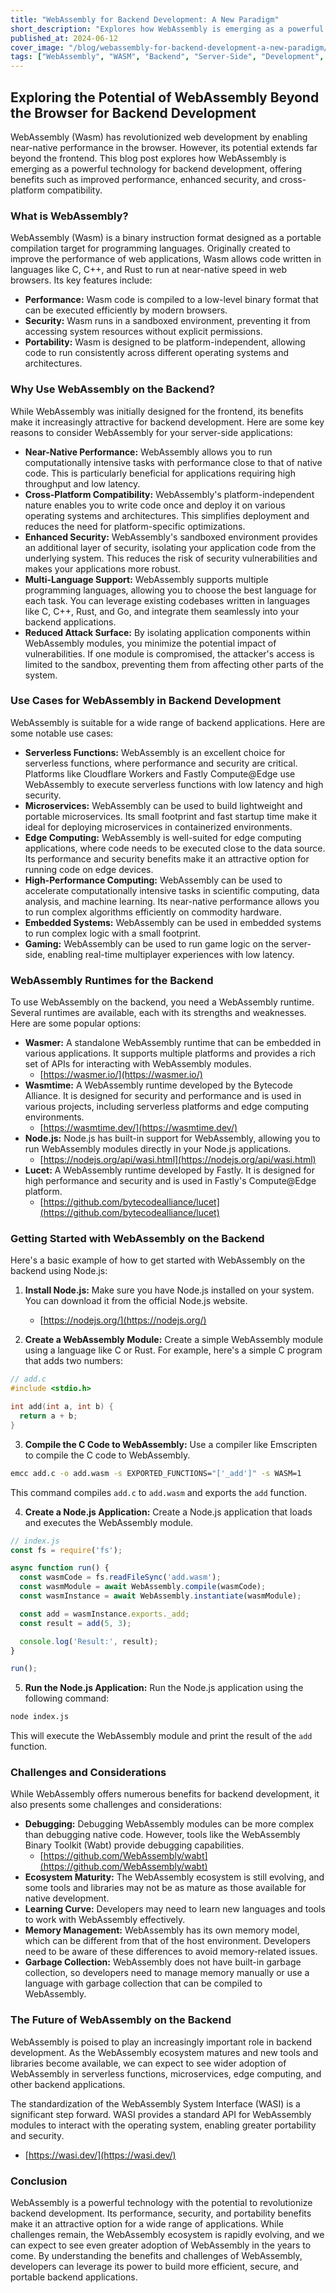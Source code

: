 ```yaml
---
title: "WebAssembly for Backend Development: A New Paradigm"
short_description: "Explores how WebAssembly is emerging as a powerful technology for backend development, offering benefits such as improved performance, enhanced security, and cross-platform compatibility."
published_at: 2024-06-12
cover_image: "/blog/webassembly-for-backend-development-a-new-paradigm/1743198669161-wasm_backend_blog"
tags: ["WebAssembly", "WASM", "Backend", "Server-Side", "Development", "Performance", "Security"]
---
```


## Exploring the Potential of WebAssembly Beyond the Browser for Backend Development

WebAssembly (Wasm) has revolutionized web development by enabling near-native performance in the browser. However, its potential extends far beyond the frontend. This blog post explores how WebAssembly is emerging as a powerful technology for backend development, offering benefits such as improved performance, enhanced security, and cross-platform compatibility.

### What is WebAssembly?

WebAssembly (Wasm) is a binary instruction format designed as a portable compilation target for programming languages. Originally created to improve the performance of web applications, Wasm allows code written in languages like C, C++, and Rust to run at near-native speed in web browsers. Its key features include:

*   **Performance:** Wasm code is compiled to a low-level binary format that can be executed efficiently by modern browsers.
*   **Security:** Wasm runs in a sandboxed environment, preventing it from accessing system resources without explicit permissions.
*   **Portability:** Wasm is designed to be platform-independent, allowing code to run consistently across different operating systems and architectures.

### Why Use WebAssembly on the Backend?

While WebAssembly was initially designed for the frontend, its benefits make it increasingly attractive for backend development. Here are some key reasons to consider WebAssembly for your server-side applications:

*   **Near-Native Performance:** WebAssembly allows you to run computationally intensive tasks with performance close to that of native code. This is particularly beneficial for applications requiring high throughput and low latency.
*   **Cross-Platform Compatibility:** WebAssembly's platform-independent nature enables you to write code once and deploy it on various operating systems and architectures. This simplifies deployment and reduces the need for platform-specific optimizations.
*   **Enhanced Security:** WebAssembly's sandboxed environment provides an additional layer of security, isolating your application code from the underlying system. This reduces the risk of security vulnerabilities and makes your applications more robust.
*   **Multi-Language Support:** WebAssembly supports multiple programming languages, allowing you to choose the best language for each task. You can leverage existing codebases written in languages like C, C++, Rust, and Go, and integrate them seamlessly into your backend applications.
*   **Reduced Attack Surface:** By isolating application components within WebAssembly modules, you minimize the potential impact of vulnerabilities. If one module is compromised, the attacker's access is limited to the sandbox, preventing them from affecting other parts of the system.

### Use Cases for WebAssembly in Backend Development

WebAssembly is suitable for a wide range of backend applications. Here are some notable use cases:

*   **Serverless Functions:** WebAssembly is an excellent choice for serverless functions, where performance and security are critical. Platforms like Cloudflare Workers and Fastly Compute@Edge use WebAssembly to execute serverless functions with low latency and high security.
*   **Microservices:** WebAssembly can be used to build lightweight and portable microservices. Its small footprint and fast startup time make it ideal for deploying microservices in containerized environments.
*   **Edge Computing:** WebAssembly is well-suited for edge computing applications, where code needs to be executed close to the data source. Its performance and security benefits make it an attractive option for running code on edge devices.
*   **High-Performance Computing:** WebAssembly can be used to accelerate computationally intensive tasks in scientific computing, data analysis, and machine learning. Its near-native performance allows you to run complex algorithms efficiently on commodity hardware.
*   **Embedded Systems:** WebAssembly can be used in embedded systems to run complex logic with a small footprint.
*   **Gaming:** WebAssembly can be used to run game logic on the server-side, enabling real-time multiplayer experiences with low latency.

### WebAssembly Runtimes for the Backend

To use WebAssembly on the backend, you need a WebAssembly runtime. Several runtimes are available, each with its strengths and weaknesses. Here are some popular options:

*   **Wasmer:** A standalone WebAssembly runtime that can be embedded in various applications. It supports multiple platforms and provides a rich set of APIs for interacting with WebAssembly modules.
    *   [https://wasmer.io/](https://wasmer.io/)
*   **Wasmtime:** A WebAssembly runtime developed by the Bytecode Alliance. It is designed for security and performance and is used in various projects, including serverless platforms and edge computing environments.
    *   [https://wasmtime.dev/](https://wasmtime.dev/)
*   **Node.js:** Node.js has built-in support for WebAssembly, allowing you to run WebAssembly modules directly in your Node.js applications.
    *   [https://nodejs.org/api/wasi.html](https://nodejs.org/api/wasi.html)
*   **Lucet:** A WebAssembly runtime developed by Fastly. It is designed for high performance and security and is used in Fastly's Compute@Edge platform.
    *   [https://github.com/bytecodealliance/lucet](https://github.com/bytecodealliance/lucet)

### Getting Started with WebAssembly on the Backend

Here's a basic example of how to get started with WebAssembly on the backend using Node.js:

1.  **Install Node.js:** Make sure you have Node.js installed on your system. You can download it from the official Node.js website.
    *   [https://nodejs.org/](https://nodejs.org/)

2.  **Create a WebAssembly Module:** Create a simple WebAssembly module using a language like C or Rust. For example, here's a simple C program that adds two numbers:

```c
// add.c
#include <stdio.h>

int add(int a, int b) {
  return a + b;
}
```

3.  **Compile the C Code to WebAssembly:** Use a compiler like Emscripten to compile the C code to WebAssembly.

```bash
emcc add.c -o add.wasm -s EXPORTED_FUNCTIONS="['_add']" -s WASM=1
```

This command compiles `add.c` to `add.wasm` and exports the `add` function.

4.  **Create a Node.js Application:** Create a Node.js application that loads and executes the WebAssembly module.

```javascript
// index.js
const fs = require('fs');

async function run() {
  const wasmCode = fs.readFileSync('add.wasm');
  const wasmModule = await WebAssembly.compile(wasmCode);
  const wasmInstance = await WebAssembly.instantiate(wasmModule);

  const add = wasmInstance.exports._add;
  const result = add(5, 3);

  console.log('Result:', result);
}

run();
```

5.  **Run the Node.js Application:** Run the Node.js application using the following command:

```bash
node index.js
```

This will execute the WebAssembly module and print the result of the `add` function.

### Challenges and Considerations

While WebAssembly offers numerous benefits for backend development, it also presents some challenges and considerations:

*   **Debugging:** Debugging WebAssembly modules can be more complex than debugging native code. However, tools like the WebAssembly Binary Toolkit (Wabt) provide debugging capabilities.
    *   [https://github.com/WebAssembly/wabt](https://github.com/WebAssembly/wabt)
*   **Ecosystem Maturity:** The WebAssembly ecosystem is still evolving, and some tools and libraries may not be as mature as those available for native development.
*   **Learning Curve:** Developers may need to learn new languages and tools to work with WebAssembly effectively.
*   **Memory Management:** WebAssembly has its own memory model, which can be different from that of the host environment. Developers need to be aware of these differences to avoid memory-related issues.
*   **Garbage Collection:** WebAssembly does not have built-in garbage collection, so developers need to manage memory manually or use a language with garbage collection that can be compiled to WebAssembly.

### The Future of WebAssembly on the Backend

WebAssembly is poised to play an increasingly important role in backend development. As the WebAssembly ecosystem matures and new tools and libraries become available, we can expect to see wider adoption of WebAssembly in serverless functions, microservices, edge computing, and other backend applications.

The standardization of the WebAssembly System Interface (WASI) is a significant step forward. WASI provides a standard API for WebAssembly modules to interact with the operating system, enabling greater portability and security.
*   [https://wasi.dev/](https://wasi.dev/)

### Conclusion

WebAssembly is a powerful technology with the potential to revolutionize backend development. Its performance, security, and portability benefits make it an attractive option for a wide range of applications. While challenges remain, the WebAssembly ecosystem is rapidly evolving, and we can expect to see even greater adoption of WebAssembly in the years to come. By understanding the benefits and challenges of WebAssembly, developers can leverage its power to build more efficient, secure, and portable backend applications.
